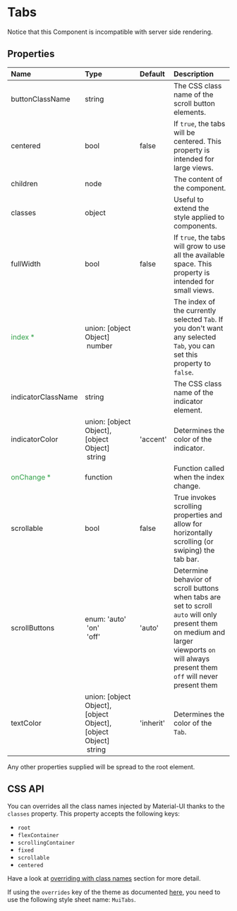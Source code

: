 # Tabs

Notice that this Component is incompatible with server side rendering.

## Properties
| Name | Type | Default | Description |
|:-----|:-----|:--------|:------------|
| buttonClassName | string |  | The CSS class name of the scroll button elements. |
| centered | bool | false | If `true`, the tabs will be centered. This property is intended for large views. |
| children | node |  | The content of the component. |
| classes | object |  | Useful to extend the style applied to components. |
| fullWidth | bool | false | If `true`, the tabs will grow to use all the available space. This property is intended for small views. |
| <span style="color: #31a148">index *</span> | union:&nbsp;[object Object]<br>&nbsp;number<br> |  | The index of the currently selected `Tab`. If you don't want any selected `Tab`, you can set this property to `false`. |
| indicatorClassName | string |  | The CSS class name of the indicator element. |
| indicatorColor | union:&nbsp;[object Object],[object Object]<br>&nbsp;string<br> | 'accent' | Determines the color of the indicator. |
| <span style="color: #31a148">onChange *</span> | function |  | Function called when the index change. |
| scrollable | bool | false | True invokes scrolling properties and allow for horizontally scrolling (or swiping) the tab bar. |
| scrollButtons | enum:&nbsp;'auto'<br>&nbsp;'on'<br>&nbsp;'off'<br> | 'auto' | Determine behavior of scroll buttons when tabs are set to scroll `auto` will only present them on medium and larger viewports `on` will always present them `off` will never present them |
| textColor | union:&nbsp;[object Object],[object Object],[object Object]<br>&nbsp;string<br> | 'inherit' | Determines the color of the `Tab`. |

Any other properties supplied will be spread to the root element.

## CSS API

You can overrides all the class names injected by Material-UI thanks to the `classes` property.
This property accepts the following keys:
- `root`
- `flexContainer`
- `scrollingContainer`
- `fixed`
- `scrollable`
- `centered`

Have a look at [overriding with class names](/customization/overrides#overriding-with-class-names)
section for more detail.

If using the `overrides` key of the theme as documented
[here](/customization/themes#customizing-all-instances-of-a-component-type),
you need to use the following style sheet name: `MuiTabs`.
